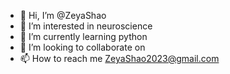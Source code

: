 - 👋 Hi, I’m @ZeyaShao
- 👀 I’m interested in neuroscience
- 🌱 I’m currently learning python
- 💞️ I’m looking to collaborate on 
- 📫 How to reach me ZeyaShao2023@gmail.com

<!---
ZeyaShao/ZeyaShao is a ✨ special ✨ repository because its `README.md` (this file) appears on your GitHub profile.
You can click the Preview link to take a look at your changes.
--->
